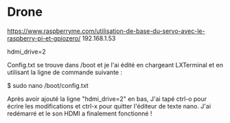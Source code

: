 # Drone

https://www.raspberryme.com/utilisation-de-base-du-servo-avec-le-raspberry-pi-et-gpiozero/
192.168.1.53

hdmi_drive=2

Config.txt se trouve dans /boot et je l'ai édité en chargeant LXTerminal et en utilisant la ligne de commande suivante :

$ sudo nano /boot/config.txt

Après avoir ajouté la ligne "hdmi_drive=2" en bas, J'ai tapé ctrl-o pour écrire les modifications et ctrl-x pour quitter l'éditeur de texte nano. J'ai redémarré et le son HDMI a finalement fonctionné !
